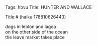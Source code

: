 Tags: hbvu
Title: HUNTER AND WALLACE
  
Title:# (haiku 178810626443)  
  
dogs in leblon and lagoa  
on the other side of the ocean  
the leave market takes place  
